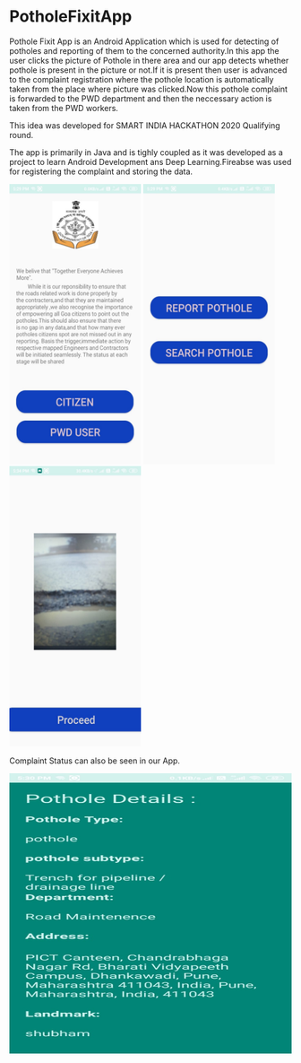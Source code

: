 # PotholeFixitApp


Pothole Fixit App is an Android Application which is used for detecting of potholes and reporting of them to the concerned authority.In this app the user clicks the picture of Pothole in there area and our app detects whether pothole is present in the picture or not.If it is present then user is advanced to the complaint registration where the pothole location is automatically taken from the place where picture was clicked.Now this pothole complaint is forwarded to the PWD department and then the neccessary action is taken from the PWD workers.


This idea was developed for SMART INDIA HACKATHON 2020 Qualifying round. 

The app is primarily in Java and is tighly coupled as it was developed as a project to learn Android Development ans Deep Learning.Fireabse was used for registering the complaint and storing the data.



<img src = "/assets/home.jpeg" width="235" height="500"/> <img src = "/assets/home1.jpeg" width="235" height="500"/><img src = "/assets/imgdetect.jpeg" width="235" height="500"/> 


Complaint Status can also be seen in our App.

<img src = "/assets/viewpot.jpeg" width="100%" height="500"/>
